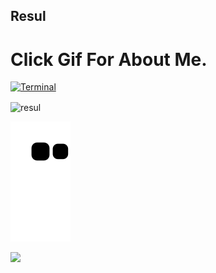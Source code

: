 ## Resul

# Click Gif For About Me.

<a href="https://resuil.github.io/" target="_blank"><img src="https://cdn.discordapp.com/attachments/1039257467932127312/1043469152062550026/Terminal.gif" alt="Terminal" style="height: 338px !important;width: 600px !important;" ></a>
 
<!-- <div>
  <a href="https://github.com/ResuIl">
  <img height="180em" src="https://github-readme-stats.vercel.app/api?username=ResuIl&show_icons=true&theme=dracula&include_all_commits=true&count_private=true"/>
  <img height="180em" src="https://github-readme-stats.vercel.app/api/top-langs/?username=ResuIl&layout=compact&langs_count=7&theme=dracula"/>
</div> -->

<p><img align="center" src="https://github-readme-stats.vercel.app/api/top-langs?username=resuil&show_icons=true&locale=en&layout=compact" alt="resul" /></p>

![Snake animation](https://github.com/rafaballerini/rafaballerini/blob/output/github-contribution-grid-snake.svg)


![](https://komarev.com/ghpvc/?username=ResuIl&label=PROFILE+VIEWS)
